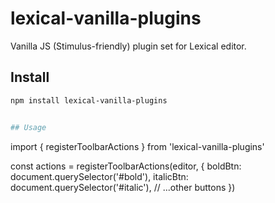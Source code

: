# lexical-vanilla-plugins

Vanilla JS (Stimulus-friendly) plugin set for Lexical editor.

## Install

```bash
npm install lexical-vanilla-plugins


## Usage
```
import { registerToolbarActions } from 'lexical-vanilla-plugins'

const actions = registerToolbarActions(editor, {
  boldBtn: document.querySelector('#bold'),
  italicBtn: document.querySelector('#italic'),
  // ...other buttons
})
```
